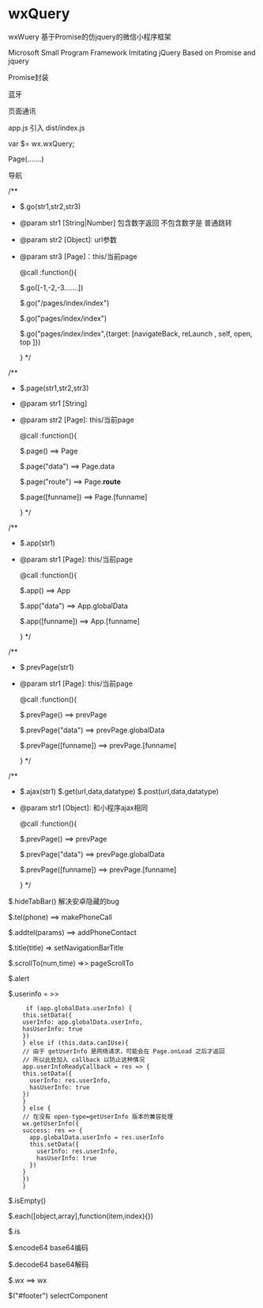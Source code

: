 # wxQuery

wxWuery 基于Promise的仿jquery的微信小程序框架

Microsoft Small Program Framework Imitating jQuery Based on Promise and jquery

Promise封装

蓝牙

页面通讯


app.js 引入 dist/index.js

var $= wx.wxQuery;


Page(.......)



导航


/** 
 * $.go(str1,str2,str3)  
 * @param str1  [String|Number] 包含数字返回 不包含数字是 普通跳转
 * @param str2  [Object]:  url参数
 * @param str3  [Page]：this/当前page
 
   @call :function(){

	$.go([-1,-2,-3.......])  

	$.go("/pages/index/index")
	
	$.go("pages/index/index")  

	$.go("pages/index/index",{target: [navigateBack, reLaunch , self, open, top ]})
	
   }
*/




/** 
 * $.page(str1,str2,str3)  
 * @param str1  [String] 
 * @param str2  [Page]:  this/当前page
 
   @call :function(){

	$.page()	   ==>   Page

	$.page("data")     ==>   Page.data
	
	$.page("route")      ==>   Page.__route__

	$.page([funname])      ==>   Page.[funname]
	
   }
*/



/** 
 * $.app(str1)  
 * @param str1  [Page]:  this/当前page
 
   @call :function(){

	$.app()	              ==>    App

	$.app("data")         ==>    App.globalData

	$.app([funname])      ==>    App.[funname]
	
   }
*/




/** 
 * $.prevPage(str1)  
 * @param str1  [Page]:  this/当前page
 
   @call :function(){

	$.prevPage()	           ==>    prevPage

	$.prevPage("data")         ==>    prevPage.globalData

	$.prevPage([funname])      ==>    prevPage.[funname]
	
   }
*/







/** 
 * $.ajax(str1)   $.get(url,data,datatype)  $.post(url,data,datatype)
 * @param str1  [Object]: 和小程序ajax相同
 
   @call :function(){

	$.prevPage()	           ==>    prevPage

	$.prevPage("data")         ==>    prevPage.globalData

	$.prevPage([funname])      ==>    prevPage.[funname]
	
   }
*/


$.hideTabBar()  解决安卓隐藏的bug


$.tel(phone)   ==>  makePhoneCall
   
$.addtel(params)   ==>  addPhoneContact


$.title(title)  =>  setNavigationBarTitle

 
$.scrollTo(num,time)   =>> pageScrollTo



$.alert  



$.userinfo  = >>

		 if (app.globalData.userInfo) {
		this.setData({
		userInfo: app.globalData.userInfo,
		hasUserInfo: true
		})
		} else if (this.data.canIUse){
		// 由于 getUserInfo 是网络请求，可能会在 Page.onLoad 之后才返回
		// 所以此处加入 callback 以防止这种情况
		app.userInfoReadyCallback = res => {
		this.setData({
		  userInfo: res.userInfo,
		  hasUserInfo: true
		})
		}
		} else {
		// 在没有 open-type=getUserInfo 版本的兼容处理
		wx.getUserInfo({
		success: res => {
		  app.globalData.userInfo = res.userInfo
		  this.setData({
		    userInfo: res.userInfo,
		    hasUserInfo: true
		  })
		}
		})
		}




$.isEmpty()


$.each([object,array],function(item,index){})



$.is   



$.encode64  base64编码

$.decode64  base64解码




$._wx_    ==> wx







































$("#footer")     selectComponent










